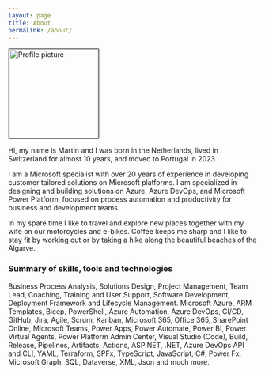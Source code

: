 ```yaml
---
layout: page
title: About
permalink: /about/
---
```


<img alt="Profile picture" style="border-radius: 3px; border-color: gray; border-style: solid; border-width: 2px" src="https://msc365.eu/assets/img/msc365-profile.jpg" width="180px">

Hi, my name is Martin and I was born in the Netherlands, lived in Switzerland for almost 10 years, and moved to Portugal in 2023.

I am a Microsoft specialist with over 20 years of experience in developing customer tailored solutions on Microsoft platforms. I am specialized in designing and building solutions on Azure, Azure DevOps, and Microsoft Power Platform, focused on process automation and productivity for business and development teams.

In my spare time I like to travel and explore new places together with my wife on our motorcycles and e-bikes. Coffee keeps me sharp and I like to stay fit by working out or by taking a hike along the beautiful beaches of the Algarve.  

<!--
### Most recent certifications

<img alt="power platform consultant" src="https://msc365.eu/assets/img/microsoft-power-platform-consultant.png" width="96"> <img alt="power platform developer" src="https://msc365.eu/assets/img/microsoft-power-platform-developer.png" width="96"> <img alt="microsoft365 developer" src="https://msc365.eu/assets/img/microsoft365-developer.png" width="96">  

<img alt="security compliance identity" src="https://msc365.eu/assets/img/microsoft-security-compliance-and-identity.png" width="96">

Expired certifications
<img src="https://msc365.eu/assets/img/microsoft365-teams-administrator.png" width="96">

<small>Verify on [Credly](https://credly.com/users/mccmswinkels)</small>  
-->

### Summary of skills, tools and technologies

Business Process Analysis, Solutions Design, Project Management, Team Lead, Coaching, Training and User Support, Software Development, Deployment Framework and Lifecycle Management. Microsoft Azure, ARM Templates, Bicep, PowerShell, Azure Automation, Azure DevOps, CI/CD, GitHub, Jira, Agile, Scrum, Kanban, Microsoft 365, Office 365, SharePoint Online, Microsoft Teams, Power Apps, Power Automate, Power BI, Power Virtual Agents, Power Platform Admin Center, Visual Studio (Code), Build, Release, Pipelines, Artifacts, Actions, ASP.NET, .NET, Azure DevOps API and CLI, YAML, Terraform, SPFx, TypeScript, JavaScript, C#, Power Fx, Microsoft Graph, SQL, Dataverse, XML, Json and much more.
